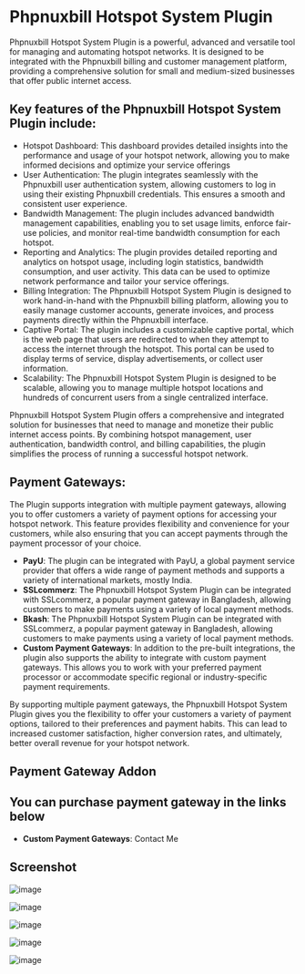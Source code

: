 # Phpnuxbill Hotspot System Plugin
Phpnuxbill Hotspot System Plugin is a powerful, advanced and versatile tool for managing and automating hotspot networks. It is designed to be integrated with the Phpnuxbill billing and customer management platform, providing a comprehensive solution for small and medium-sized businesses that offer public internet access.
## Key features of the Phpnuxbill Hotspot System Plugin include:
-	Hotspot Dashboard: This dashboard provides detailed insights into the performance and usage of your hotspot network, allowing you to make informed decisions and optimize your service offerings
-	User Authentication: The plugin integrates seamlessly with the Phpnuxbill user authentication system, allowing customers to log in using their existing Phpnuxbill credentials. This ensures a smooth and consistent user experience.
- Bandwidth Management: The plugin includes advanced bandwidth management capabilities, enabling you to set usage limits, enforce fair-use policies, and monitor real-time bandwidth consumption for each hotspot.
-	Reporting and Analytics: The plugin provides detailed reporting and analytics on hotspot usage, including login statistics, bandwidth consumption, and user activity. This data can be used to optimize network performance and tailor your service offerings.
-	Billing Integration: The Phpnuxbill Hotspot System Plugin is designed to work hand-in-hand with the Phpnuxbill billing platform, allowing you to easily manage customer accounts, generate invoices, and process payments directly within the Phpnuxbill interface.
- Captive Portal: The plugin includes a customizable captive portal, which is the web page that users are redirected to when they attempt to access the internet through the hotspot. This portal can be used to display terms of service, display advertisements, or collect user information.
-	Scalability: The Phpnuxbill Hotspot System Plugin is designed to be scalable, allowing you to manage multiple hotspot locations and hundreds of concurrent users from a single centralized interface.

Phpnuxbill Hotspot System Plugin offers a comprehensive and integrated solution for businesses that need to manage and monetize their public internet access points. By combining hotspot management, user authentication, bandwidth control, and billing capabilities, the plugin simplifies the process of running a successful hotspot network.
## Payment Gateways:
The Plugin supports integration with multiple payment gateways, allowing you to offer customers a variety of payment options for accessing your hotspot network. This feature provides flexibility and convenience for your customers, while also ensuring that you can accept payments through the payment processor of your choice.
- **PayU**: The plugin can be integrated with PayU, a global payment service provider that offers a wide range of payment methods and supports a variety of international markets, mostly India.
- **SSLcommerz**: The Phpnuxbill Hotspot System Plugin can be integrated with SSLcommerz, a popular payment gateway in Bangladesh, allowing customers to make payments using a variety of local payment methods.
- **Bkash**: The Phpnuxbill Hotspot System Plugin can be integrated with SSLcommerz, a popular payment gateway in Bangladesh, allowing customers to make payments using a variety of local payment methods.
- **Custom Payment Gateways**: In addition to the pre-built integrations, the plugin also supports the ability to integrate with custom payment gateways. This allows you to work with your preferred payment processor or accommodate specific regional or industry-specific payment requirements.

By supporting multiple payment gateways, the Phpnuxbill Hotspot System Plugin gives you the flexibility to offer your customers a variety of payment options, tailored to their preferences and payment habits. This can lead to increased customer satisfaction, higher conversion rates, and ultimately, better overall revenue for your hotspot network.

## Payment Gateway Addon
You can purchase payment gateway in the links below
-
- **Custom Payment Gateways**: Contact Me 

## Screenshot
![image](https://github.com/user-attachments/assets/9f041975-5c7b-4665-b253-1b9ef536c84f)

![image](https://github.com/user-attachments/assets/d3f60d46-0a4e-4db7-89d4-07acabc93e90)

![image](https://github.com/user-attachments/assets/ed198898-4bec-48a4-8473-bbf13fa28fc0)

![image](https://github.com/user-attachments/assets/3afc6618-7deb-44de-bdb3-be8fd6eb23d6)

![image](https://github.com/user-attachments/assets/46531e1d-637b-4a55-8a26-10c81d886264)

